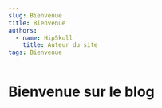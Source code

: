 ```yaml
---
slug: Bienvenue
title: Bienvenue
authors:
  - name: Hip5kull
    title: Auteur du site
tags: Bienvenue
---
```


# Bienvenue sur le blog
